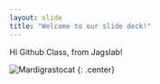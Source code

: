 ```yaml
---
layout: slide
title: "Welcome to our slide deck!"
---
```


Hi Github Class, from Jagslab!

![Mardigrastocat](https://octodex.github.com/images/Mardigrastocat.png)
{: .center}
